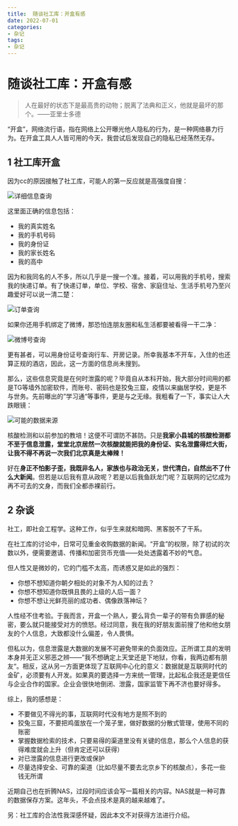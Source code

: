 ```yaml
---
title:  随谈社工库：开盒有感
date: 2022-07-01
categories:
- 杂记
tags:
- 杂记
---
```



# 随谈社工库：开盒有感

> 人在最好的状态下是最高贵的动物；脱离了法典和正义，他就是最坏的那个。——亚里士多德

“开盒”，网络流行语，指在网络上公开曝光他人隐私的行为，是一种网络暴力行为。在开盒工具人人皆可用的今天，我尝试后发现自己的隐私已经荡然无存。

## 1 社工库开盒

因为cc的原因接触了社工库，可能人的第一反应就是高强度自搜：

![详细信息查询](https://raw.githubusercontent.com/DF-Master/yidapicbed/main/2207011.png)


这里面正确的信息包括：

- 我的真实姓名
- 我的手机号码
- 我的身份证
- 我的家长姓名
- 我的高中

因为和我同名的人不多，所以几乎是一搜一个准。接着，可以用我的手机号，搜索我的快递订单。有了快递订单，单位、学校、宿舍、家庭住址、生活手机号乃至兴趣爱好可以说一清二楚：

![订单查询](https://raw.githubusercontent.com/DF-Master/yidapicbed/main/22070101.png)

如果你还用手机绑定了微博，那恐怕连朋友圈和私生活都要被看得一干二净：

![微博号查询](https://raw.githubusercontent.com/DF-Master/yidapicbed/main/22070102.png)

更有甚者，可以用身份证号查询行车、开房记录。所幸我基本不开车，入住的也还算正规的酒店，因此，这一方面的信息尚未搜到。

那么，这些信息究竟是在何时泄露的呢？毕竟自从本科开始，我大部分时间用的都是TG等墙外加密软件，而账号、密码也是狡兔三窟，疫情以来幽居学校，更是不与世务。先前曝出的”学习通“等事件，更是与之无缘。我粗看了一下，事实让人大跌眼镜：

![可能的数据来源](https://raw.githubusercontent.com/DF-Master/yidapicbed/main/22070104.png)

核酸检测和以前参加的教培！这便不可谓防不甚防。只是**我家小县城的核酸检测都不至于信息泄露，堂堂北京居然一次核酸就能把我的身份证、实名泄露得烂大街，让我不得不再说一次我们北京真是太棒辣！**

好在**身正不怕影子歪，**我既非名人，家族也与政治无关，世代清白，自然出不了什么**大新闻**。但若是以后我有意从政呢？若是以后我鱼跃龙门呢？互联网的记忆成为再不可去的文身，而我们全都赤裸前行。

## 2 杂谈

社工，即社会工程学。这种工作，似乎生来就和暗网、黑客脱不了干系。

在社工库的讨论中，日常可见重金收购数据的新闻。“开盒”的权限，除了初试的次数以外，便需要邀请、传播和加密货币充值——处处透露着不妙的气息。

但人性又是微妙的，它的门槛不太高，而诱惑又是如此的强烈：

- 你想不想知道你朝夕相处的对象不为人知的过去？
- 你想不想知道你既惧且畏的上级的人后一面？
- 你想不想让光鲜亮丽的成功者、偶像跌落神坛？

人性经不住考验。于我而言，开盒一个熟人，要么背负一辈子的带有负罪感的秘密，要么就只能接受对方的愤怒。经过同意，我在我的好朋友面前搜了他和他女朋友的个人信息，大致都没什么偏差，令人畏惧。

但私以为，信息泄露是大数据的发展不可避免带来的负面效应。正所谓工具的发明本身并无正义邪恶之辨——”我不想确定上天堂还是下地狱，你看，我两边都有朋友“。相反，这从另一方面更体现了互联网中心化的意义：数据就是互联网时代的金矿，必须要有人开发。如果真的要选择一方来统一管理，比起私企我还是更信任与企业合作的国家。企业会很快地倒闭、泄露，国家监管下再不济也要好得多。

综上，我的感想是：

- 不要做见不得光的事，互联网时代没有地方是照不到的
- 狡兔三窟，不要把鸡蛋放在一个笼子里，做好数据的分散式管理，使用不同的账密
- 掌握数据检索的技术，只要易得的渠道里没有关键的信息，那么个人信息的获得难度就会上升（但肯定还可以获得）
- 对已泄露的信息进行更改或保护
- 尽量选择安全、可靠的渠道（比如尽量不要去北京乡下的核酸点），多花一些钱无所谓

近期自己也在折腾NAS，过段时间应该会写一篇相关的内容。NAS就是一种可靠的数据保存方案。这年头，不会点技术是真的越来越难了。

另：社工库的合法性我深感怀疑，因此本文不对获得方法进行介绍。